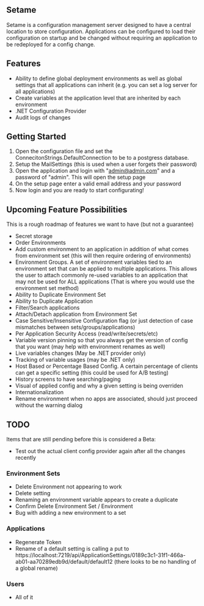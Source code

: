 ## Setame
Setame is a configuration management server designed to have a central location to store configuration. Applications can be configured to load their configuration
on startup and be changed without requiring an application to be redeployed for a config change.

## Features
- Ability to define global deployment environments as well as global settings that all applications can inherit (e.g. you can set a log server for all applications)
- Create variables at the application level that are inherited by each environment
- .NET Configuration Provider
- Audit logs of changes

## Getting Started
1. Open the configuration file and set the ConnecitonStrings.DefaultConnection to be to a postgress database. 
1. Setup the MailSettings (this is used when a user forgets their password)
1. Open the application and login with "admin@admin.com" and a password of "admin". This will open the setup page
1. On the setup page enter a valid email address and your password
1. Now login and you are ready to start configurating!

## Upcoming Feature Possibilities
This is a rough roadmap of features we want to have (but not a guarantee)

- Secret storage
- Order Environments
- Add custom environment to an application in addition of what comes from environment set (this will then require ordering of environments)
- Environment Groups. A set of environment variables tied to an environment set that can be applied to multiple applications. This allows the user to attach commonly re-used variables to an application that may not be used for ALL applications (That is where you would use the environment set method)
- Ability to Duplicate Environment Set
- Ability to Duplicate Application
- Filter/Search applications
- Attach/Detach application from Environment Set
- Case Sensitive/Insensitive Configuration flag (or just detection of case mismatches between sets/groups/applications)
- Per Application Security Access (read/write/secrets/etc)
- Variable version pinning so that you always get the version of config that you want (may help with environment renames as well)
- Live variables changes (May be .NET provider only)
- Tracking of variable usages (may be .NET only)
- Host Based or Percentage Based Config. A certain percentage of clients can get a specific setting (this could be used for A/B testing)
- History screens to have searching/paging
- Visual of applied config and why a given setting is being overriden
- Internationalization
- Rename environment when no apps are associated, should just proceed without the warning dialog

## TODO
Items that are still pending before this is considered a Beta:

- Test out the actual client config provider again after all the changes recently

### Environment Sets
- Delete Environment not appearing to work
- Delete setting
- Renaming an environment variable appears to create a duplicate
- Confirm Delete Environment Set / Environment
- Bug with adding a new environment to a set

### Applications
- Regenerate Token
- Rename of a default setting is calling a put to https://localhost:7219/api/ApplicationSettings/0189c3c1-31f1-466a-ab01-aa70289edb9d/default/default12 (there looks to be no handling of a global rename)
 
### Users
- All of it
